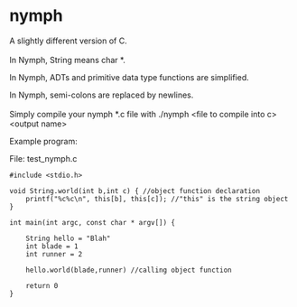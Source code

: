 # nymph
A slightly different version of C.
<br/>
<br/>
In Nymph, String means char \*.

In Nymph, ADTs and primitive data type functions are simplified.

In Nymph, semi-colons are replaced by newlines.
<br/>
<br/>
Simply compile your nymph \*.c file with ./nymph \<file to compile into c\> \<output name\>

Example program:

File: test_nymph.c

    #include <stdio.h>

    void String.world(int b,int c) { //object function declaration
        printf("%c%c\n", this[b], this[c]); //"this" is the string object
    }

    int main(int argc, const char * argv[]) {

        String hello = "Blah"
        int blade = 1
        int runner = 2

        hello.world(blade,runner) //calling object function

        return 0
    }
